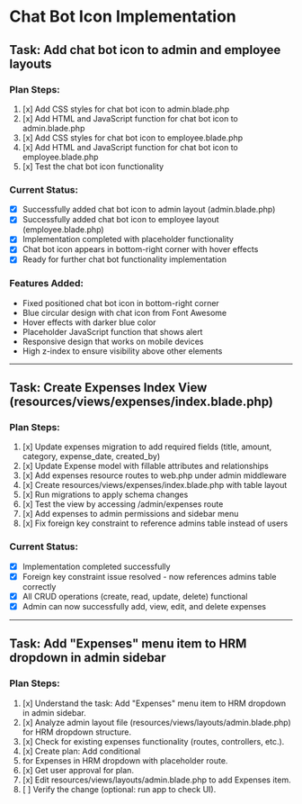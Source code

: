 # Chat Bot Icon Implementation

## Task: Add chat bot icon to admin and employee layouts

### Plan Steps:
1. [x] Add CSS styles for chat bot icon to admin.blade.php
2. [x] Add HTML and JavaScript function for chat bot icon to admin.blade.php
3. [x] Add CSS styles for chat bot icon to employee.blade.php
4. [x] Add HTML and JavaScript function for chat bot icon to employee.blade.php
5. [x] Test the chat bot icon functionality

### Current Status:
- [x] Successfully added chat bot icon to admin layout (admin.blade.php)
- [x] Successfully added chat bot icon to employee layout (employee.blade.php)
- [x] Implementation completed with placeholder functionality
- [x] Chat bot icon appears in bottom-right corner with hover effects
- [x] Ready for further chat bot functionality implementation

### Features Added:
- Fixed positioned chat bot icon in bottom-right corner
- Blue circular design with chat icon from Font Awesome
- Hover effects with darker blue color
- Placeholder JavaScript function that shows alert
- Responsive design that works on mobile devices
- High z-index to ensure visibility above other elements

---

## Task: Create Expenses Index View (resources/views/expenses/index.blade.php)

### Plan Steps:
1. [x] Update expenses migration to add required fields (title, amount, category, expense_date, created_by)
2. [x] Update Expense model with fillable attributes and relationships
3. [x] Add expenses resource routes to web.php under admin middleware
4. [x] Create resources/views/expenses/index.blade.php with table layout
5. [x] Run migrations to apply schema changes
6. [x] Test the view by accessing /admin/expenses route
7. [x] Add expenses to admin permissions and sidebar menu
8. [x] Fix foreign key constraint to reference admins table instead of users

### Current Status:
- [x] Implementation completed successfully
- [x] Foreign key constraint issue resolved - now references admins table correctly
- [x] All CRUD operations (create, read, update, delete) functional
- [x] Admin can now successfully add, view, edit, and delete expenses

---

## Task: Add "Expenses" menu item to HRM dropdown in admin sidebar

### Plan Steps:
1. [x] Understand the task: Add "Expenses" menu item to HRM dropdown in admin sidebar.
2. [x] Analyze admin layout file (resources/views/layouts/admin.blade.php) for HRM dropdown structure.
3. [x] Check for existing expenses functionality (routes, controllers, etc.).
4. [x] Create plan: Add conditional <li> for Expenses in HRM dropdown with placeholder route.
5. [x] Get user approval for plan.
6. [x] Edit resources/views/layouts/admin.blade.php to add Expenses item.
7. [ ] Verify the change (optional: run app to check UI).
